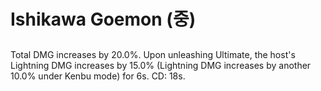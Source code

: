 # Ishikawa Goemon (중)

##

Total DMG increases by 20.0%. Upon unleashing Ultimate, the host's Lightning DMG increases by 15.0% (Lightning DMG increases by another 10.0% under Kenbu mode) for 6s. CD: 18s.
